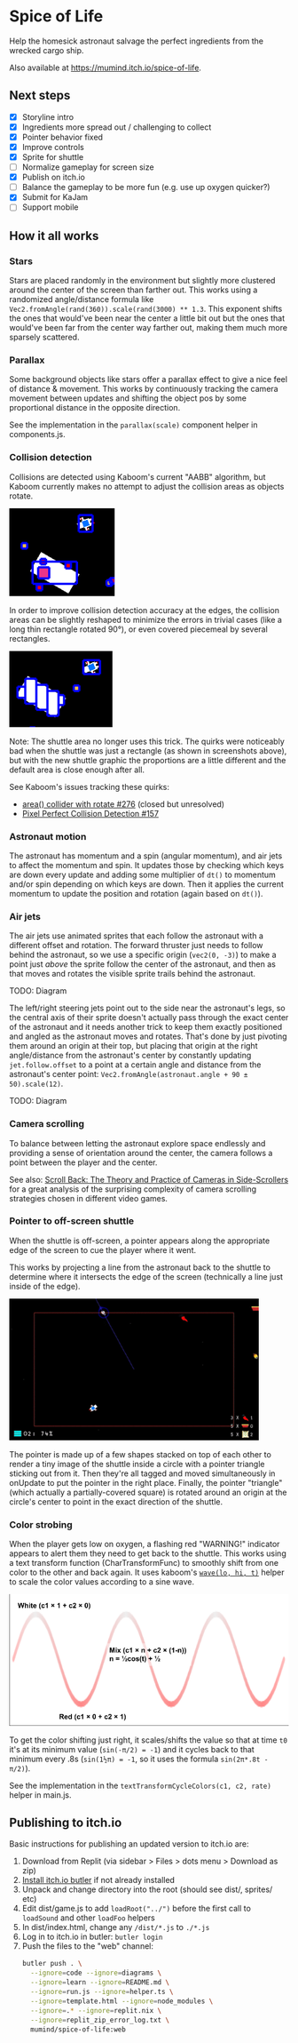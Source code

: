 # Spice of Life

Help the homesick astronaut salvage the perfect ingredients from the wrecked cargo ship.

Also available at https://mumind.itch.io/spice-of-life.

## Next steps

 - [x] Storyline intro
 - [x] Ingredients more spread out / challenging to collect
 - [x] Pointer behavior fixed
 - [x] Improve controls
 - [x] Sprite for shuttle
 - [ ] Normalize gameplay for screen size
 - [x] Publish on itch.io
 - [ ] Balance the gameplay to be more fun (e.g. use up oxygen quicker?)
 - [x] Submit for KaJam
 - [ ] Support mobile

## How it all works

### Stars

Stars are placed randomly in the environment but slightly more clustered around the center of the screen than farther out. This works using a randomized angle/distance formula like `Vec2.fromAngle(rand(360)).scale(rand(3000) ** 1.3`. This exponent shifts the ones that would've been near the center a little bit out but the ones that would've been far from the center way farther out, making them much more sparsely scattered.

### Parallax

Some background objects like stars offer a parallax effect to give a nice feel of distance & movement. This works by continuously tracking the camera movement between updates and shifting the object pos by some proportional distance in the opposite direction.

See the implementation in the `parallax(scale)` component helper in components.js.

### Collision detection

Collisions are detected using Kaboom's current "AABB" algorithm, but Kaboom currently makes no attempt to adjust the collision areas as objects rotate.

![Kaboom inspect mode showing blue area boxes not respecting rotation](diagrams/kaboom_areas_rotate.png)

In order to improve collision detection accuracy at the edges, the collision areas can be slightly reshaped to minimize the errors in trivial cases (like a long thin rectangle rotated 90°), or even covered piecemeal by several rectangles.

![Kaboom inspect mode showing improved boxes better respecting rotation](diagrams/kaboom_areas_rotate_improved.png)

Note: The shuttle area no longer uses this trick. The quirks were noticeably bad when the shuttle was just a rectangle (as shown in screenshots above), but with the new shuttle graphic the proportions are a little different and the default area is close enough after all.

See Kaboom's issues tracking these quirks:

  * [area() collider with rotate #276](https://github.com/replit/kaboom/issues/276) (closed but unresolved)
  * [Pixel Perfect Collision Detection #157](https://github.com/replit/kaboom/issues/157)

### Astronaut motion

The astronaut has momentum and a spin (angular momentum), and air jets to affect the momentum and spin. It updates those by checking which keys are down every update and adding some multiplier of `dt()` to momentum and/or spin depending on which keys are down. Then it applies the current momentum to update the position and rotation (again based on `dt()`).

### Air jets

The air jets use animated sprites that each follow the astronaut with a different offset and rotation. The forward thruster just needs to follow behind the astronaut, so we use a specific origin (`vec2(0, -3)`) to make a point just *above* the sprite follow the center of the astronaut, and then as that moves and rotates the visible sprite trails behind the astronaut.

TODO: Diagram

The left/right steering jets point out to the side near the astronaut's legs, so the central axis of their sprite doesn't actually pass through the exact center of the astronaut and it needs another trick to keep them exactly positioned and angled as the astronaut moves and rotates. That's done by just pivoting them around an origin at their top, but placing that origin at the right angle/distance from the astronaut's center by constantly updating `jet.follow.offset` to a point at a certain angle and distance from the astronaut's center point: `Vec2.fromAngle(astronaut.angle + 90 ± 50).scale(12)`.

TODO: Diagram

### Camera scrolling

To balance between letting the astronaut explore space endlessly and providing a sense of orientation around the center, the camera follows a point between the player and the center.

See also: [Scroll Back: The Theory and Practice of Cameras in Side-Scrollers](https://docs.google.com/document/d/1iNSQIyNpVGHeak6isbP6AHdHD50gs8MNXF1GCf08efg/pub) for a great analysis of the surprising complexity of camera scrolling strategies chosen in different video games.

### Pointer to off-screen shuttle

When the shuttle is off-screen, a pointer appears along the appropriate edge of the screen to cue the player where it went.

This works by projecting a line from the astronaut back to the shuttle to determine where it intersects the edge of the screen (technically a line just inside of the edge).

![Illustration of geometry for shuttle pointer](diagrams/shuttle_pointer_annotated.gif)

The pointer is made up of a few shapes stacked on top of each other to render a tiny image of the shuttle inside a circle with a pointer triangle sticking out from it. Then they're all tagged and moved simultaneously in onUpdate to put the pointer in the right place. Finally, the pointer "triangle" (which actually a partially-covered square) is rotated around an origin at the circle's center to point in the exact direction of the shuttle.

### Color strobing

When the player gets low on oxygen, a flashing red "WARNING!" indicator appears to alert them they need to get back to the shuttle. This works using a text transform function (CharTransformFunc) to smoothly shift from one color to the other and back again. It uses kaboom's [`wave(lo, hi, t)`](https://kaboomjs.com/#wave) helper to scale the color values according to a sine wave.

![Wave gradient diagram showing color as a function of n=½cos(t)+½](diagrams/gradient_wave.png)

To get the color shifting just right, it scales/shifts the value so that at time `t0` it's at its minimum value (`sin(-π/2) = -1`) and it cycles back to that minimum every .8s (`sin(1½π) = -1`, so it uses the formula `sin(2π*.8t - π/2)`).

See the implementation in the `textTransformCycleColors(c1, c2, rate)` helper in main.js.

## Publishing to itch.io

Basic instructions for publishing an updated version to itch.io are:

1. Download from Replit (via sidebar > Files > dots menu > Download as zip)
2. [Install itch.io butler] if not already installed
3. Unpack and change directory into the root (should see dist/, sprites/ etc)
4. Edit dist/game.js to add `loadRoot("../")` before the first call to `loadSound` and other `loadFoo` helpers
5. In dist/index.html, change any `/dist/*.js` to `./*.js`
6. Log in to itch.io in butler: `butler login`
7. Push the files to the "web" channel:
   ```sh
   butler push . \
     --ignore=code --ignore=diagrams \
     --ignore=learn --ignore=README.md \
     --ignore=run.js --ignore=helper.ts \
     --ignore=template.html --ignore=node_modules \
     --ignore=.* --ignore=replit.nix \
     --ignore=replit_zip_error_log.txt \
     mumind/spice-of-life:web
   ```

[Install itch.io butler]: https://itch.io/docs/butler/installing.html